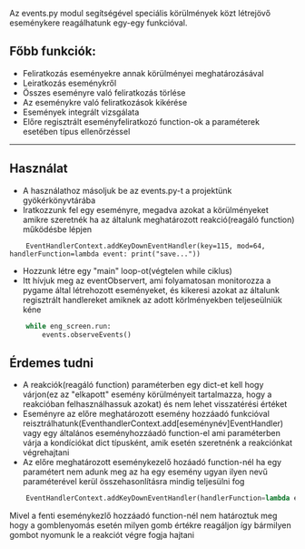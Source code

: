 Az events.py modul segítségével speciális körülmények közt létrejövő eseménykere reagálhatunk egy-egy funkcióval.


## Főbb funkciók:

*	Feliratkozás eseményekre annak körülményei meghatározásával
*	Leiratkozás eseménykről
*	Összes eseményre való feliratkozás törlése
*	Az eseménykre való feliratkozások kikérése
*	Események integrált vizsgálata
*	Előre regisztrált eseményfeliratkozó function-ok a paraméterek esetében típus ellenőrzéssel

---

## Használat

*	A használathoz másoljuk be az events.py-t a projektünk gyökérkönyvtárába
*	Iratkozzunk fel egy eseményre, megadva azokat a körülményeket amikre szeretnék ha az általunk meghatározott reakció(reagáló function) működésbe lépjen
```
	EventHandlerContext.addKeyDownEventHandler(key=115, mod=64, handlerFunction=lambda event: print("save..."))
```
*	Hozzunk létre egy "main" loop-ot(végtelen while ciklus)
*	Itt hívjuk meg az eventObservert, ami folyamatosan monitorozza a pygame által létrehozott eseményeket, és kikeresi azokat az általunk regisztrált handlereket amiknek az adott körlményekben teljeseülniük kéne
```python
	while eng_screen.run:
		events.observeEvents()
```	

## Érdemes tudni

*	A reakciók(reagáló function) paraméterben egy dict-et kell hogy várjon(ez az "elkapott" esemény körülményeit tartalmazza, hogy a reakcióban felhasználhassuk azokat) és nem lehet visszatérési értéket
*	Eseményre az előre meghatározott esemény hozzáadó funkcióval reisztrálhatunk(EventhandlerContext.add[eseménynév]EventHandler) vagy egy általános eseményhozzáadó function-el ami paraméterben várja a kondíciókat dict típusként, amik esetén szeretnénk a reakciónkat végrehajtani
*	Az előre meghatározott eseménykezelő hozáadó function-nél ha egy paramétert nem adunk meg az ha egy esemény ugyan ilyen nevű paraméterével kerül összehasonlításra mindig teljesülni fog
```python
	EventHandlerContext.addKeyDownEventHandler(handlerFunction=lambda event: print("save..."))
```
Mivel a fenti eseménykezlő hozzáadó function-nél nem határoztuk meg hogy a gomblenyomás esetén milyen gomb értékre reagáljon így bármilyen gombot nyomunk le a reakciót végre fogja hajtani



 
